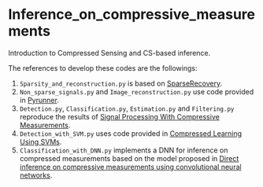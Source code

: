 # Inference_on_compressive_measurements
Introduction to Compressed Sensing and CS-based inference.

The references to develop these codes are the followings:
1. `Sparsity_and_reconstruction.py` is based on [SparseRecovery](https://github.com/ekki25/SparseRecovery).
2. `Non_sparse_signals.py` and `Image_reconstruction.py` use code provided in [Pyrunner](http://www.pyrunner.com/weblog/B/).
3. `Detection.py`, `Classification.py`, `Estimation.py` and `Filtering.py` reproduce the results of [Signal Processing With Compressive Measurements](http://ieeexplore.ieee.org/document/5419058/).
4. `Detection_with_SVM.py` uses code provided in [Compressed Learning Using SVMs](https://github.com/pratyush1019/Compressed-Learning).
5. `Classification_with_DNN.py` implements a DNN for inference on compressed measurements based on the model proposed in [Direct inference on compressive measurements using convolutional neural networks](http://ieeexplore.ieee.org/document/7532691/).
